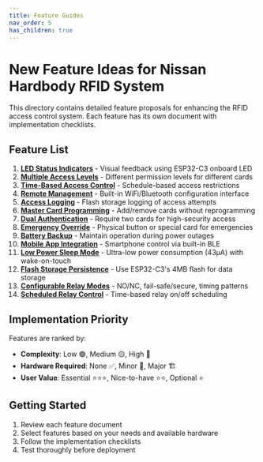 ```yaml
---
title: Feature Guides
nav_order: 5
has_children: true
---
```


# New Feature Ideas for Nissan Hardbody RFID System

This directory contains detailed feature proposals for enhancing the RFID access control system. Each feature has its own document with implementation checklists.

## Feature List

1. **[LED Status Indicators](./01-led-status-indicators.md)** - Visual feedback using ESP32-C3 onboard LED
2. **[Multiple Access Levels](./02-multiple-access-levels.md)** - Different permission levels for different cards
3. **[Time-Based Access Control](./03-time-based-access.md)** - Schedule-based access restrictions
4. **[Remote Management](./04-remote-management.md)** - Built-in WiFi/Bluetooth configuration interface
5. **[Access Logging](./05-access-logging.md)** - Flash storage logging of access attempts
6. **[Master Card Programming](./06-master-card-programming.md)** - Add/remove cards without reprogramming
7. **[Dual Authentication](./07-dual-authentication.md)** - Require two cards for high-security access
8. **[Emergency Override](./08-emergency-override.md)** - Physical button or special card for emergencies
9. **[Battery Backup](./09-battery-backup.md)** - Maintain operation during power outages
10. **[Mobile App Integration](./10-mobile-app-integration.md)** - Smartphone control via built-in BLE
11. **[Low Power Sleep Mode](./11-low-power-sleep-mode.md)** - Ultra-low power consumption (43μA) with wake-on-touch
12. **[Flash Storage Persistence](./12-flash-persistence.md)** - Use ESP32-C3's 4MB flash for data storage
13. **[Configurable Relay Modes](./13-configurable-relay-modes.md)** - NO/NC, fail-safe/secure, timing patterns
14. **[Scheduled Relay Control](./14-scheduled-relay-control.md)** - Time-based relay on/off scheduling

## Implementation Priority

Features are ranked by:
- **Complexity**: Low 🟢, Medium 🟡, High 🔴
- **Hardware Required**: None ✅, Minor 🔧, Major 🏗️
- **User Value**: Essential ⭐⭐⭐, Nice-to-have ⭐⭐, Optional ⭐

## Getting Started

1. Review each feature document
2. Select features based on your needs and available hardware
3. Follow the implementation checklists
4. Test thoroughly before deployment